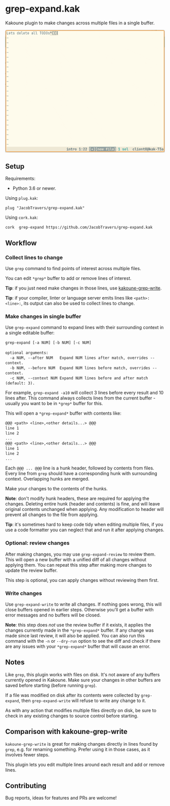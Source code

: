 # grep-expand.kak

Kakoune plugin to make changes across multiple files in a single buffer.

![demo](./demo.gif)

## Setup

Requirements:

- Python 3.6 or newer.

Using `plug.kak`:

```
plug "JacobTravers/grep-expand.kak"
```
Using `cork.kak`:

```
cork  grep-expand https://github.com/JacobTravers/grep-expand.kak
```

## Workflow

### Collect lines to change

Use `grep` command to find points of interest across multiple files.

You can edit `*grep*` buffer to add or remove lines of interest.

**Tip**: if you just need make changes in those lines, use
[kakoune-grep-write](https://github.com/JacobTravers/kakoune-grep-write).

**Tip**: if your compiler, linter or language server emits lines like
`<path>:<line>:`, its output can also be used to collect lines to change.

### Make changes in single buffer

Use `grep-expand` command to expand lines with their surrounding
context in a single editable buffer:

```
grep-expand [-a NUM] [-b NUM] [-c NUM]

optional arguments:
  -a NUM, --after NUM   Expand NUM lines after match, overrides --context.
  -b NUM, --before NUM  Expand NUM lines before match, overrides --context.
  -c NUM, --context NUM Expand NUM lines before and after match (default: 3).
```

For example, `grep-expand -a10` will collect 3 lines before every
result and 10 lines after. This command always collects lines from the current
buffer - usually you want to be in `*grep*` buffer for this.

This will open a `*grep-expand*` buffer with contents like:

```
@@@ <path> <line>,<other details...> @@@
line 1
line 2
...
@@@ <path> <line>,<other details...> @@@
line 1
line 2
...
```

Each `@@@ ... @@@` line is a hunk header, followed by contents from files. Every
line from `grep` should have a corresponding hunk with surrounding context.
Overlapping hunks are merged.

Make your changes to the contents of the hunks.

**Note**: don't modify hunk headers, these are required for applying the
changes. Deleting entire hunk (header and contents) is fine, and will leave
original contents unchanged when applying. Any modification to header will
prevent all changes to the file from applying.

**Tip**: it's sometimes hard to keep code tidy when editing multiple files, if
you use a code formatter you can neglect that and run it after applying changes.

### Optional: review changes

After making changes, you may use `grep-expand-review` to review them. This will
open a new buffer with a unified diff of all changes without applying them. You
can repeat this step after making more changes to update the review buffer.

This step is optional, you can apply changes without reviewing them first.

### Write changes

Use `grep-expand-write` to write all changes. If nothing goes wrong, this will
close buffers opened in earlier steps. Otherwise you'll get a buffer with error
messages and no buffers will be closed.

**Note**: this step does _not_ use the review buffer if it exists, it applies the
changes currently made in the `*grep-expand*` buffer. If any change was made
since last review, it will also be applied. You can also run this command with
the `-n` or `--dry-run` option to see the diff and check if there are any issues
with your `*grep-expand*` buffer that will cause an error.

## Notes

Like `grep`, this plugin works with files on disk. It's not aware of any buffers
currently opened in Kakoune. Make sure your changes in other buffers are saved
before starting (before running `grep`).

If a file was modified on disk after its contents were collected by
`grep-expand`, then `grep-expand-write` will refuse to write any change
to it.

As with any action that modifies multiple files directly on disk, be sure to
check in any existing changes to source control before starting.

## Comparison with kakoune-grep-write

`kakoune-grep-write` is great for making changes directly in lines found by `grep`,
e.g. for renaming something. Prefer using it in those cases, as it involves
fewer steps.

This plugin lets you edit multiple lines around each result and add or remove
lines.

## Contributing

Bug reports, ideas for features and PRs are welcome!
